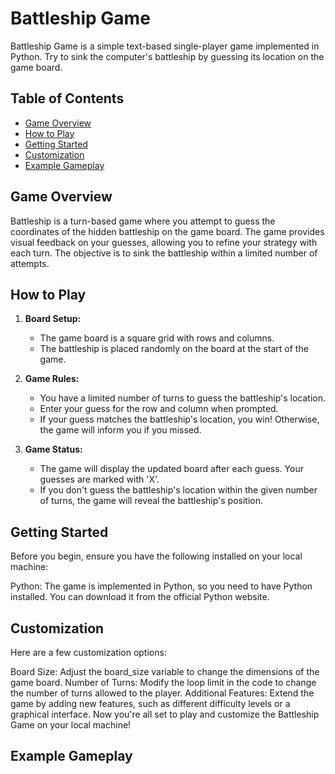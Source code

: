 # Battleship Game

Battleship Game is a simple text-based single-player game implemented in Python. Try to sink the computer's battleship by guessing its location on the game board.

## Table of Contents
- [Game Overview](#game-overview)
- [How to Play](#how-to-play)
- [Getting Started](#getting-started)
- [Customization](#customization)
- [Example Gameplay](#example-gameplay)

## Game Overview

Battleship is a turn-based game where you attempt to guess the coordinates of the hidden battleship on the game board. The game provides visual feedback on your guesses, allowing you to refine your strategy with each turn. The objective is to sink the battleship within a limited number of attempts.

## How to Play

1. **Board Setup:**
    - The game board is a square grid with rows and columns.
    - The battleship is placed randomly on the board at the start of the game.

2. **Game Rules:**
    - You have a limited number of turns to guess the battleship's location.
    - Enter your guess for the row and column when prompted.
    - If your guess matches the battleship's location, you win! Otherwise, the game will inform you if you missed.

3. **Game Status:**
    - The game will display the updated board after each guess. Your guesses are marked with 'X'.
    - If you don't guess the battleship's location within the given number of turns, the game will reveal the battleship's position.


## Getting Started

Before you begin, ensure you have the following installed on your local machine:

Python: The game is implemented in Python, so you need to have Python installed. You can download it from the official Python website.

## Customization

Here are a few customization options:

Board Size: Adjust the board_size variable to change the dimensions of the game board.
Number of Turns: Modify the loop limit in the code to change the number of turns allowed to the player.
Additional Features: Extend the game by adding new features, such as different difficulty levels or a graphical interface.
Now you're all set to play and customize the Battleship Game on your local machine!

## Example Gameplay


